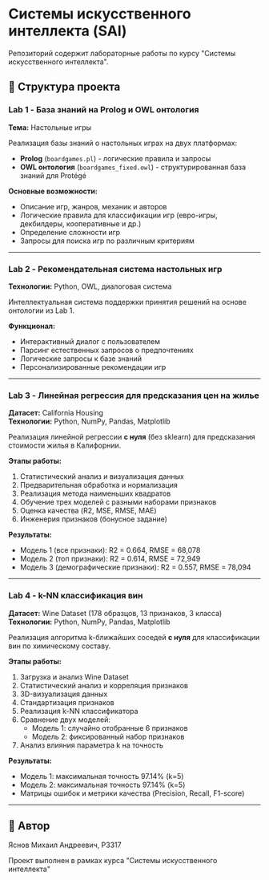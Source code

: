 # Системы искусственного интеллекта (SAI)

Репозиторий содержит лабораторные работы по курсу "Системы искусственного интеллекта".

## 📁 Структура проекта

### Lab 1 - База знаний на Prolog и OWL онтология
**Тема:** Настольные игры

Реализация базы знаний о настольных играх на двух платформах:
- **Prolog** (`boardgames.pl`) - логические правила и запросы
- **OWL онтология** (`boardgames_fixed.owl`) - структурированная база знаний для Protégé

**Основные возможности:**
- Описание игр, жанров, механик и авторов
- Логические правила для классификации игр (евро-игры, декбилдеры, кооперативные и др.)
- Определение сложности игр
- Запросы для поиска игр по различным критериям

---

### Lab 2 - Рекомендательная система настольных игр
**Технологии:** Python, OWL, диалоговая система

Интеллектуальная система поддержки принятия решений на основе онтологии из Lab 1.

**Функционал:**
- Интерактивный диалог с пользователем
- Парсинг естественных запросов о предпочтениях
- Логические запросы к базе знаний
- Персонализированные рекомендации игр

---

### Lab 3 - Линейная регрессия для предсказания цен на жилье
**Датасет:** California Housing  
**Технологии:** Python, NumPy, Pandas, Matplotlib

Реализация линейной регрессии **с нуля** (без sklearn) для предсказания стоимости жилья в Калифорнии.

**Этапы работы:**
1. Статистический анализ и визуализация данных
2. Предварительная обработка и нормализация
3. Реализация метода наименьших квадратов
4. Обучение трех моделей с разными наборами признаков
5. Оценка качества (R2, MSE, RMSE, MAE)
6. Инженерия признаков (бонусное задание)

**Результаты:**
- Модель 1 (все признаки): R2 = 0.664, RMSE = 68,078
- Модель 2 (топ признаки): R2 = 0.614, RMSE = 72,949
- Модель 3 (демографические признаки): R2 = 0.557, RMSE = 78,094

---

### Lab 4 - k-NN классификация вин
**Датасет:** Wine Dataset (178 образцов, 13 признаков, 3 класса)  
**Технологии:** Python, NumPy, Pandas, Matplotlib

Реализация алгоритма k-ближайших соседей **с нуля** для классификации вин по химическому составу.

**Этапы работы:**
1. Загрузка и анализ Wine Dataset
2. Статистический анализ и корреляция признаков
3. 3D-визуализация данных
4. Стандартизация признаков
5. Реализация k-NN классификатора
6. Сравнение двух моделей:
   - Модель 1: случайно отобранные 6 признаков
   - Модель 2: фиксированный набор признаков
7. Анализ влияния параметра k на точность

**Результаты:**
- Модель 1: максимальная точность 97.14% (k=5)
- Модель 2: максимальная точность 97.14% (k=5)
- Матрицы ошибок и метрики качества (Precision, Recall, F1-score)

---

## 📝 Автор

Яснов Михаил Андреевич, Р3317

Проект выполнен в рамках курса "Системы искусственного интеллекта"
